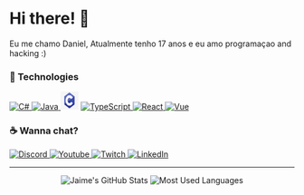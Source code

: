 # Hi there! :milky_way:
Eu me chamo Daniel, Atualmente tenho 17 anos e eu amo programaçao and hacking :)

### :space_invader: Technologies

<p>
    <a href="https://dotnet.microsoft.com/">
        <img alt="C#" width="32em" height="32em" src="assets/csharp.svg">
    </a>
    <a href="https://www.oracle.com/java/technologies/">
        <img alt="Java" width="32em" height="32em" src="assets/java.svg">
    </a>
    <img alt="C" width="32em" height="32em" src="assets/c.svg">
    <a href="https://www.typescriptlang.org/">
        <img alt="TypeScript" width="32em" height="32em" src="assets/typescript.svg">
    </a>
    <a href="https://reactjs.org/">
        <img alt="React" width="32em" height="32em" src="assets/react.svg">    
    </a>
    <a href="https://vuejs.org/">
        <img alt="Vue" width="32em" height="32em" src="assets/vue.svg">
    </a>
</p>

### :coffee: Wanna chat?

<p>
    <a href="https://discordapp.com/users/289112759948410881/">
        <img alt="Discord" src="https://img.shields.io/static/v1?style=flat&logo=discord&logoColor=white&color=%237289DA&label=&message=Marmota%232533"/>
    </a>
    <a href="https://www.youtube.com/channel/UCuAQVmK-qV0zXOPEMKJ8r2Q/">
        <img alt="Youtube" src="https://img.shields.io/static/v1?style=flat&logo=youtube&logoColor=white&color=%23FF0000&label=&message=Marmota"/>
    </a>
    <a href="https://www.twitch.tv/marmotinhaa/">
        <img alt="Twitch" src="https://img.shields.io/static/v1?style=flat&logo=twitch&logoColor=white&color=%239146FF&label=&message=marmotinhaa"/>
    </a>
    <a href="https://www.linkedin.com/in/jaime-daniel-38273a1bb/">
        <img alt="LinkedIn" src="https://img.shields.io/static/v1?style=flat&logo=linkedin&logoColor=white&color=%230A66C1&label=&message=Jaime%20Daniel"/>
    </a>
</p>

<hr>

<p align="center">
    <img alt="Jaime's GitHub Stats" height="160em"  src="https://github-readme-stats.vercel.app/api?username=Kanui-C&theme=material-palenight&show_icons=true">
    <img alt="Most Used Languages" height="160em" src="https://github-readme-stats.vercel.app/api/top-langs/?username=Kanui-C&hide=html&layout=compact&theme=material-palenight">
</p>
